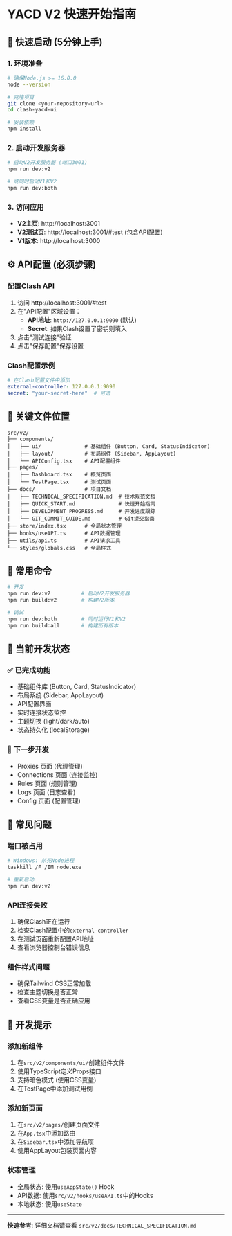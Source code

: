 # YACD V2 快速开始指南

## 🚀 快速启动 (5分钟上手)

### 1. 环境准备
```bash
# 确保Node.js >= 16.0.0
node --version

# 克隆项目
git clone <your-repository-url>
cd clash-yacd-ui

# 安装依赖
npm install
```

### 2. 启动开发服务器
```bash
# 启动V2开发服务器 (端口3001)
npm run dev:v2

# 或同时启动V1和V2
npm run dev:both
```

### 3. 访问应用
- **V2主页**: http://localhost:3001
- **V2测试页**: http://localhost:3001/#test (包含API配置)
- **V1版本**: http://localhost:3000

## ⚙️ API配置 (必须步骤)

### 配置Clash API
1. 访问 http://localhost:3001/#test
2. 在"API配置"区域设置：
   - **API地址**: `http://127.0.0.1:9090` (默认)
   - **Secret**: 如果Clash设置了密钥则填入
3. 点击"测试连接"验证
4. 点击"保存配置"保存设置

### Clash配置示例
```yaml
# 在Clash配置文件中添加
external-controller: 127.0.0.1:9090
secret: "your-secret-here"  # 可选
```

## 📁 关键文件位置

```
src/v2/
├── components/
│   ├── ui/              # 基础组件 (Button, Card, StatusIndicator)
│   ├── layout/          # 布局组件 (Sidebar, AppLayout)
│   └── APIConfig.tsx    # API配置组件
├── pages/
│   ├── Dashboard.tsx    # 概览页面
│   └── TestPage.tsx     # 测试页面
├── docs/                # 项目文档
│   ├── TECHNICAL_SPECIFICATION.md  # 技术规范文档
│   ├── QUICK_START.md              # 快速开始指南
│   ├── DEVELOPMENT_PROGRESS.md     # 开发进度跟踪
│   └── GIT_COMMIT_GUIDE.md         # Git提交指南
├── store/index.tsx      # 全局状态管理
├── hooks/useAPI.ts      # API数据管理
├── utils/api.ts         # API请求工具
└── styles/globals.css   # 全局样式
```

## 🔧 常用命令

```bash
# 开发
npm run dev:v2          # 启动V2开发服务器
npm run build:v2        # 构建V2版本

# 调试
npm run dev:both        # 同时运行V1和V2
npm run build:all       # 构建所有版本
```

## 🎯 当前开发状态

### ✅ 已完成功能
- 基础组件库 (Button, Card, StatusIndicator)
- 布局系统 (Sidebar, AppLayout)
- API配置界面
- 实时连接状态监控
- 主题切换 (light/dark/auto)
- 状态持久化 (localStorage)

### 🔄 下一步开发
- Proxies 页面 (代理管理)
- Connections 页面 (连接监控)
- Rules 页面 (规则管理)
- Logs 页面 (日志查看)
- Config 页面 (配置管理)

## 🐛 常见问题

### 端口被占用
```bash
# Windows: 杀死Node进程
taskkill /F /IM node.exe

# 重新启动
npm run dev:v2
```

### API连接失败
1. 确保Clash正在运行
2. 检查Clash配置中的`external-controller`
3. 在测试页面重新配置API地址
4. 查看浏览器控制台错误信息

### 组件样式问题
- 确保Tailwind CSS正常加载
- 检查主题切换是否正常
- 查看CSS变量是否正确应用

## 📝 开发提示

### 添加新组件
1. 在`src/v2/components/ui/`创建组件文件
2. 使用TypeScript定义Props接口
3. 支持暗色模式 (使用CSS变量)
4. 在TestPage中添加测试用例

### 添加新页面
1. 在`src/v2/pages/`创建页面文件
2. 在`App.tsx`中添加路由
3. 在`Sidebar.tsx`中添加导航项
4. 使用AppLayout包装页面内容

### 状态管理
- 全局状态: 使用`useAppState()` Hook
- API数据: 使用`src/v2/hooks/useAPI.ts`中的Hooks
- 本地状态: 使用`useState`

---

**快速参考**: 详细文档请查看 `src/v2/docs/TECHNICAL_SPECIFICATION.md` 